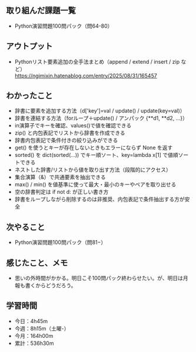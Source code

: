 ## 取り組んだ課題一覧
- Python演習問題100問パック（問64-80）
## アウトプット
- Pythonリスト要素追加の全手法まとめ（append / extend / insert / zip など）  
https://ngimixin.hatenablog.com/entry/2025/08/31/165457
## わかったこと
- 辞書に要素を追加する方法（d['key']=val / update() / update(key=val)）
- 辞書を連結する方法（forループ＋update() / アンパック {**d1, **d2, ...}）
- in演算子でキーを確認、values()で値を確認できる
- zip() と内包表記でリストから辞書を作成できる
- 辞書内包表記で条件付きの絞り込みができる
- get() を使うとキーが存在しないときもエラーにならず None を返す
- sorted() を dict(sorted(...)) でキー順ソート、key=lambda x[1] で値順ソートできる
- ネストした辞書/リストから値を取り出す方法（段階的にアクセス）
- 集合演算（&）で共通要素を抽出できる
- max() / min() を値基準に使って最大・最小のキーやペアを取り出せる
- 空の辞書判定は if not d: が正しい書き方
- 辞書をループしながら削除するのは非推奨、内包表記で条件抽出する方が安全
## 次やること
- Python演習問題100問パック（問81−）
## 感じたこと、メモ
- 思いの外時間がかかる。明日こそ100問パック終わらせたい。が、明日は月報も書くからどうだろう。
## 学習時間
- 今日：4h45m
- 今週：8h15m（土曜-）
- 今月：164h00m
- 累計：536h30m